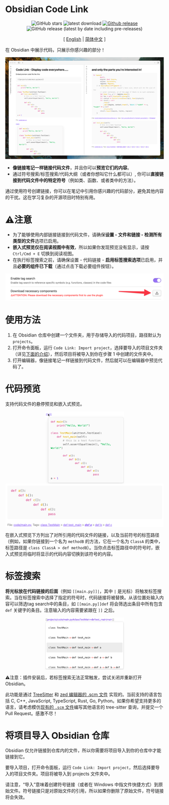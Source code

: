 # Obsidian Code Link

<div align="center">

![GitHub stars](https://img.shields.io/github/stars/observerw/obsidian-code-link?style=flat) ![latest download](https://img.shields.io/github/downloads/observerw/obsidian-code-link/latest/total?style=plastic) 
[![Github release](https://img.shields.io/github/manifest-json/v/observerw/obsidian-code-link?color=blue)](https://github.com/observerw/obsidian-code-link/releases/latest) ![GitHub release (latest by date including pre-releases)](https://img.shields.io/github/v/release/observerw/obsidian-code-link?include_prereleases&label=BRAT%20beta)

[ [English](./README.md) | [简体中文](./README-CN.md) ]

</div>

在 Obsidian 中展示代码，只展示你感兴趣的部分！

![main](./assets/main.png)

- **像链接笔记一样链接代码文件**，并且你可以**预览它们的内容**。
- 通过符号搜索/标签搜索/代码大纲（或者你想叫它什么都可以）, 你可以**直接链接到代码文件中的特定符号**（例如类、函数、或者类中的方法）。

通过使用符号创建链接，你可以在笔记中引用你感兴趣的代码部分，避免其他内容的干扰。这在学习复杂的开源项目时特别有用。

# ⚠️注意

- 为了能够使用内部链接链接到代码文件，请确保**设置 - 文件和链接 - 检测所有类型的文件**选项已启用。
- **嵌入式预览仅在阅读视图中有效**，所以如果你发现预览没有显示，请按 `Ctrl/Cmd + E` 切换到阅读视图。
- 在执行标签搜索之前，请确保设置 - 代码链接 - **启用标签搜索选项**已启用，并且**必要的组件已下载**（通过点击下载必要组件按钮）。

<div style="display: flex; justify-content: center;">
    <img src="./assets/download-button.png" width="100%">
</div>

# 使用方法

1. 在 Obsidian 仓库中创建一个文件夹，用于存储导入的代码项目，路径默认为 `projects`。
2. 打开命令面板，运行 `Code Link: Import project`，选择要导入的项目文件夹（详见[下面的介绍](#将项目导入-obsidian-仓库)），然后项目将被导入到你在步骤 1 中创建的文件夹中。
3. 打开编辑器，像链接笔记一样链接到代码文件，然后就可以在编辑器中预览代码了。

# 代码预览

支持代码文件的悬停预览和嵌入式预览。

<div style="display: flex; justify-content: center;">
    <img src="./assets/hover.png" width="50%">
</div>

<div style="display: flex; justify-content: center;">
    <img src="./assets/embed.png" width="100%">
</div>

在嵌入式预览下方列出了对所引用的代码文件的链接，以及当前符号的标签路径（例如，如果你链接到一个名为 `methodB` 的方法，它在一个名为 `ClassA` 的类中，标签路径是 `class ClassA > def methodB`）。当你点击标签路径中的符号时，嵌入式预览将临时将显示的代码内容切换到该符号的内容。

# 标签搜索

**将光标放在代码链接的后面**（例如 `[[main.py]]|`，其中 `|` 是光标）将触发标签搜索。当在标签搜索中选择了指定的符号时，代码链接将被替换。从该位置处输入内容可以筛选tag search中的条目，如 `[[main.py]]def` 将会筛选出条目中所有包含 `def` 关键字的条目。注意输入的内容需要紧跟在 `]]` 之后。

<div style="display: flex; justify-content: center;">
    <img src="./assets/tag-search.png" width="50%">
</div>

⚠️注意：插件安装后，若标签搜索无法正常触发，尝试关闭并重新打开Obsidian。

此功能是通过 [TreeSitter](https://tree-sitter.github.io/tree-sitter/) 和 [zed 编辑器的 .scm 文件](https://zed.dev/) 实现的。当前支持的语言包括 C, C++, JavaScript, TypeScript, Rust, Go, Python。如果你希望支持更多的语言，请考虑模仿[现有的 `.scm` 文件](https://github.com/observerw/obsidian-code-link/tree/main/src/lang/data/scm)编写其他语言的 tree-sitter 查询，并提交一个Pull Request。感激不尽！

# 将项目导入 Obsidian 仓库

Obsidian 仅允许链接到仓库内的文件，所以你需要将项目导入到你的仓库中才能链接到它。

要导入项目，打开命令面板，运行 `Code Link: Import project`，然后选择要导入的项目文件夹。项目将被导入到 projects 文件夹中。

请注意，“导入”意味着创建符号链接（或者在 Windows 中指文件快捷方式）到原始文件。符号链接只是对原始文件的引用，所以如果你删除了原始文件，符号链接将会失效。